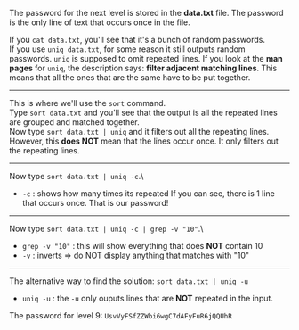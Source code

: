 The password for the next level is stored in the **data.txt** file.  The password is the only line of text that occurs once in the file.

If you `cat data.txt`, you'll see that it's a bunch of random passwords.\
If you use `uniq data.txt`, for some reason it still outputs random passwords.  `uniq` is supposed to omit repeated lines.  If you look at the **man pages** for `uniq`, the description says: **filter adjacent matching lines**. This means that all the ones that are the same have to be put together.

- - -

This is where we'll use the `sort` command.\
Type `sort data.txt` and you'll see that the output is all the repeated lines are grouped and matched together.\
Now type `sort data.txt | uniq` and it filters out all the repeating lines. However, this **does NOT** mean that the lines occur once.  It only filters out the repeating lines.  

- - -

Now type `sort data.txt | uniq -c`.\
- `-c` : shows how many times its repeated
If you can see, there is 1 line that occurs once. That is our password! 

- - -

Now type `sort data.txt | uniq -c | grep -v "10"`.\
- `grep -v "10"` : this will show everything that does **NOT** contain 10
- `-v` : inverts => do NOT display anything that matches with "10"

- - - 

The alternative way to find the solution:
`sort data.txt | uniq -u`
- `uniq -u` : the `-u` only ouputs lines that are **NOT** repeated in the input.


The password for level 9:
`UsvVyFSfZZWbi6wgC7dAFyFuR6jQQUhR`
